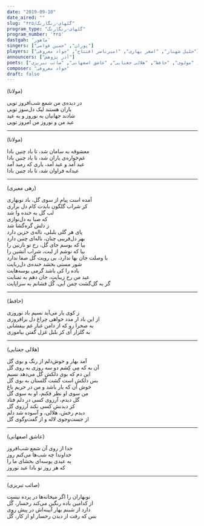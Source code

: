 ```yaml
---
date: "2019-09-10"
date_aired: ""
slug: "گلهای-رنگارنگ/۴۲۵"
program_type: "گلهای-رنگارنگ"
program_number: '۴۲۵'
dastgah: 'ماهور'
singers: ["پوران", "حسین قوامی"]
players: ["جلیل شهناز", "اصغر بهاری", "امیرناصر افتتاح", "جواد معروفی"]
announcers: ["آذر پژوهش"]
poets: ["رهی معیری", "مولوی", "حافظ", "هلالی جغتایی", "عاشق اصفهانی", "صائب تبریزی"]
composer: "جواد معروفی"
draft: false
---
```


(مولانا)  

در دیده‌ی من شمع شب‌افروز تویی  
یاران هستند لیک دل‌سوز تویی  
شادند جهانیان به نوروز و به عید  
عید من و نوروز من امروز تویی  

---  

(مولانا)  

معشوقه به سامان شد، تا باد چنین بادا  
غم‌خواره‌ی یاران شد، تا باد چنین بادا  
عید آمد و عید آمد، یاری که رمید آمد  
عیدانه فراوان شد، تا باد چنین بادا  

---  

(رهی معیری)  

آمده است پیام از سوی گل، باد نوبهاری  
کز شراب گلگون بایدت کام دل برآری  
لب گل به خنده وا شد  
که صبا به دل‌نوازی  
ز دلش گره‌گشا شد  
پای هر گلی بلبلی، ناله‌ی حزین دارد  
بهر دل‌فریبی چنان، ناله‌ای چنین دارد  
بیا که بوسم جای گل، رخ تو نازنین را  
بیا که نوشم از لبت، شراب آتشین را  
با وصلت جان بها ندارد، بی رویت گل صفا ندارد  
شور مستی بخشد خنده‌ی دل‌ربایت  
باده را کی باشد گرمی بوسه‌هایت  
عید من رخ زیبایت، جان دهم به تمنایت  
گر به گل‌گشت چمن آیی، گُل فشانم به سراپایت  

---  

(حافظ)  

ز کوی یار می‌آید نسیم باد نوروزی  
از این باد ار مدد خواهی چراغ دل برافروزی  
به صحرا رو که از دامن غبار غم بیفشانی  
به گلزار آی کز بلبل غزل گفتن بیاموزی  

---  

(هلالی جغتایی)  

آمد بهار و خوش‌دلم از رنگ و بوی گل  
آن به که مِی کِشم دو سه روزی به روی گل  
اين دم که بوی دلکش گل می‌دهد نسيم  
بس دلکش است گشت گلستان به بوی گل  
خوش آن که يار باشد و من در حريم باغ  
من سوی او نظر فکنم، او به سوی گل  
گل دیدم، آرزوی کسی در دلم فتاد  
کز دیدنش کسی نکند آرزوی گل  
ديدم رخش، هلالی، و آسوده شد دلم  
از جست‌وجوی لاله و از گفت‌و‌گوی گل  

---  

(عاشق اصفهانی)  

جدا از روی آن شمع شب‌افروز  
خداوندا چه شب‌ها می‌کنم روز  
به عیدی بوسه‌ای بخشای ما را  
که هر روز تو بادا عید نوروز  

---  

(صائب تبریزی)  

نوبهاران را اگر میخانه‌ها در پرده نیست  
از کدامین باده رنگین می‌کند رخسار، گُل  
دارد از شبنم بهار آیینه‌اش در پیش روی  
بس که رفت از دیدن رخسار او از کار، گُل  
